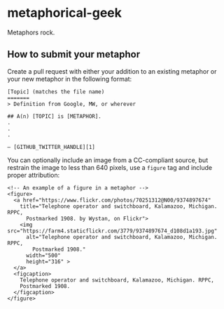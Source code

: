 metaphorical-geek
=================

Metaphors rock.

## How to submit your metaphor

Create a pull request with either your addition to an existing metaphor or your
new metaphor in the following format:

```
[Topic] (matches the file name)
=======
> Definition from Google, MW, or wherever

## A(n) [TOPIC] is [METAPHOR].
.
.
.

— [GITHUB_TWITTER_HANDLE][1]
```

You can optionally include an image from a CC-compliant source, but restrain the
image to less than 640 pixels, use a `figure` tag and include proper attribution:

```
<!-- An example of a figure in a metaphor -->
<figure>
  <a href="https://www.flickr.com/photos/70251312@N00/9374897674"
    title="Telephone operator and switchboard, Kalamazoo, Michigan. RPPC,
      Postmarked 1908. by Wystan, on Flickr">
    <img src="https://farm4.staticflickr.com/3779/9374897674_d108d1a193.jpg"
      alt="Telephone operator and switchboard, Kalamazoo, Michigan. RPPC,
        Postmarked 1908."
      width="500"
      height="316" >
  </a>
  <figcaption>
    Telephone operator and switchboard, Kalamazoo, Michigan. RPPC,
    Postmarked 1908.
  </figcaption>
</figure>
```
